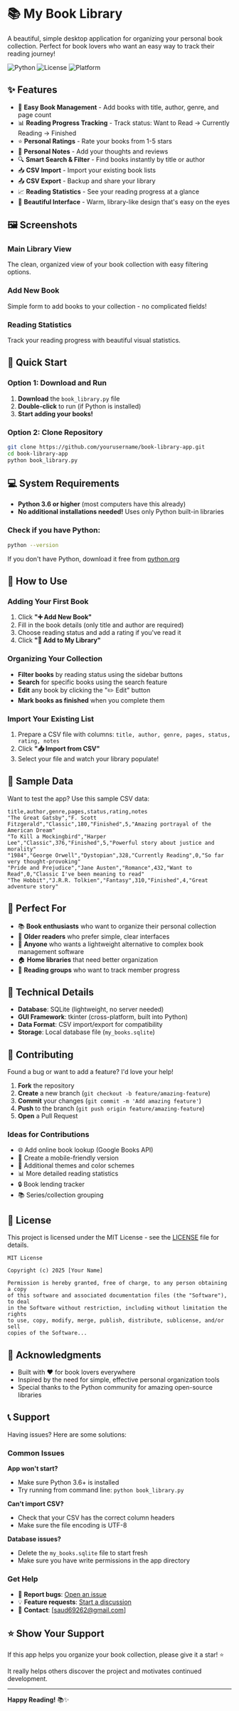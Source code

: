 # 📚 My Book Library

A beautiful, simple desktop application for organizing your personal book collection. Perfect for book lovers who want an easy way to track their reading journey!

![Python](https://img.shields.io/badge/Python-3.6+-blue.svg)
![License](https://img.shields.io/badge/License-MIT-green.svg)
![Platform](https://img.shields.io/badge/Platform-Windows%20%7C%20macOS%20%7C%20Linux-lightgrey.svg)

## ✨ Features

- 📖 **Easy Book Management** - Add books with title, author, genre, and page count
- 📊 **Reading Progress Tracking** - Track status: Want to Read → Currently Reading → Finished
- ⭐ **Personal Ratings** - Rate your books from 1-5 stars
- 📝 **Personal Notes** - Add your thoughts and reviews
- 🔍 **Smart Search & Filter** - Find books instantly by title or author
- 📥 **CSV Import** - Import your existing book lists
- 📤 **CSV Export** - Backup and share your library
- 📈 **Reading Statistics** - See your reading progress at a glance
- 🎨 **Beautiful Interface** - Warm, library-like design that's easy on the eyes

## 🖼️ Screenshots

### Main Library View
The clean, organized view of your book collection with easy filtering options.

### Add New Book
Simple form to add books to your collection - no complicated fields!

### Reading Statistics
Track your reading progress with beautiful visual statistics.

## 🚀 Quick Start

### Option 1: Download and Run
1. **Download** the `book_library.py` file
2. **Double-click** to run (if Python is installed)
3. **Start adding your books!**

### Option 2: Clone Repository
```bash
git clone https://github.com/yourusername/book-library-app.git
cd book-library-app
python book_library.py
```

## 💻 System Requirements

- **Python 3.6 or higher** (most computers have this already)
- **No additional installations needed!** Uses only Python built-in libraries

### Check if you have Python:
```bash
python --version
```

If you don't have Python, download it free from [python.org](https://www.python.org/downloads/)

## 📖 How to Use

### Adding Your First Book
1. Click **"➕ Add New Book"**
2. Fill in the book details (only title and author are required)
3. Choose reading status and add a rating if you've read it
4. Click **"💾 Add to My Library"**

### Organizing Your Collection
- **Filter books** by reading status using the sidebar buttons
- **Search** for specific books using the search feature
- **Edit** any book by clicking the "✏️ Edit" button
- **Mark books as finished** when you complete them

### Import Your Existing List
1. Prepare a CSV file with columns: `title, author, genre, pages, status, rating, notes`
2. Click **"📥 Import from CSV"**
3. Select your file and watch your library populate!

## 📁 Sample Data

Want to test the app? Use this sample CSV data:

```csv
title,author,genre,pages,status,rating,notes
"The Great Gatsby","F. Scott Fitzgerald","Classic",180,"Finished",5,"Amazing portrayal of the American Dream"
"To Kill a Mockingbird","Harper Lee","Classic",376,"Finished",5,"Powerful story about justice and morality"
"1984","George Orwell","Dystopian",328,"Currently Reading",0,"So far very thought-provoking"
"Pride and Prejudice","Jane Austen","Romance",432,"Want to Read",0,"Classic I've been meaning to read"
"The Hobbit","J.R.R. Tolkien","Fantasy",310,"Finished",4,"Great adventure story"
```

## 🎯 Perfect For

- 📚 **Book enthusiasts** who want to organize their personal collection
- 👵 **Older readers** who prefer simple, clear interfaces
- 📱 **Anyone** who wants a lightweight alternative to complex book management software
- 🏠 **Home libraries** that need better organization
- 📖 **Reading groups** who want to track member progress

## 🔧 Technical Details

- **Database**: SQLite (lightweight, no server needed)
- **GUI Framework**: tkinter (cross-platform, built into Python)
- **Data Format**: CSV import/export for compatibility
- **Storage**: Local database file (`my_books.sqlite`)

## 🤝 Contributing

Found a bug or want to add a feature? I'd love your help!

1. **Fork** the repository
2. **Create** a new branch (`git checkout -b feature/amazing-feature`)
3. **Commit** your changes (`git commit -m 'Add amazing feature'`)
4. **Push** to the branch (`git push origin feature/amazing-feature`)
5. **Open** a Pull Request

### Ideas for Contributions
- 🌐 Add online book lookup (Google Books API)
- 📱 Create a mobile-friendly version
- 🎨 Additional themes and color schemes
- 📊 More detailed reading statistics
- 🔒 Book lending tracker
- 📚 Series/collection grouping

## 📄 License

This project is licensed under the MIT License - see the [LICENSE](LICENSE) file for details.

```
MIT License

Copyright (c) 2025 [Your Name]

Permission is hereby granted, free of charge, to any person obtaining a copy
of this software and associated documentation files (the "Software"), to deal
in the Software without restriction, including without limitation the rights
to use, copy, modify, merge, publish, distribute, sublicense, and/or sell
copies of the Software...
```

## 🙏 Acknowledgments

- Built with ❤️ for book lovers everywhere
- Inspired by the need for simple, effective personal organization tools
- Special thanks to the Python community for amazing open-source libraries

## 📞 Support

Having issues? Here are some solutions:

### Common Issues
**App won't start?**
- Make sure Python 3.6+ is installed
- Try running from command line: `python book_library.py`

**Can't import CSV?**
- Check that your CSV has the correct column headers
- Make sure the file encoding is UTF-8

**Database issues?**
- Delete the `my_books.sqlite` file to start fresh
- Make sure you have write permissions in the app directory

### Get Help
- 🐛 **Report bugs**: [Open an issue](https://github.com/keym11/shelf/issues)
- 💡 **Feature requests**: [Start a discussion](https://github.com/keym11/shelf/discussions)
- 📧 **Contact**: [saud69262@gmail.com]

## ⭐ Show Your Support

If this app helps you organize your book collection, please give it a star! ⭐

It really helps others discover the project and motivates continued development.

---

**Happy Reading!** 📚✨

